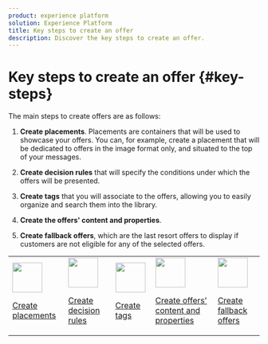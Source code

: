 ```yaml
---
product: experience platform
solution: Experience Platform
title: Key steps to create an offer
description: Discover the key steps to create an offer.
---
```


# Key steps to create an offer {#key-steps}

The main steps to create offers are as follows:  

1. **Create placements**.
Placements are containers that will be used to showcase your offers. You can, for example, create a placement that will be dedicated to offers in the image format only, and situated to the top of your messages.

1. **Create decision rules** that will specify the conditions under which the offers will be presented.

1. **Create tags** that you will associate to the offers, allowing you to easily organize and search them into the library.

1. **Create the offers' content and properties**.

1. **Create fallback offers**, which are the last resort offers to display if customers are not eligible for any of the selected offers.

<table>
<tr>
<td><img src="../assets/do-not-localize/icon-placement.svg" width="60px"><p><a href="../../offer-library/creating-placements.md">Create placements</a></p></td>
<td><img src="../assets/do-not-localize/icon-rules.svg" width="60px"><p><a href="../../offer-library/creating-decision-rules.md">Create decision rules</a></p></td>
<td><img src="../assets/do-not-localize/icon-tags.svg" width="60px"><p><a href="../../offer-library/creating-tags.md">Create tags</a></p></td>
<td><img src="../assets/do-not-localize/icon-offer.svg" width="60px"><p><a href="../../offer-library/creating-personalized-offers.md">Create offers' content and properties</a></p></td>
<td><img src="../assets/do-not-localize/icon-fallback.svg" width="60px"><p><a href="../../offer-library/creating-fallback-offers.md">Create fallback offers</a></p></td></tr>
</table>
